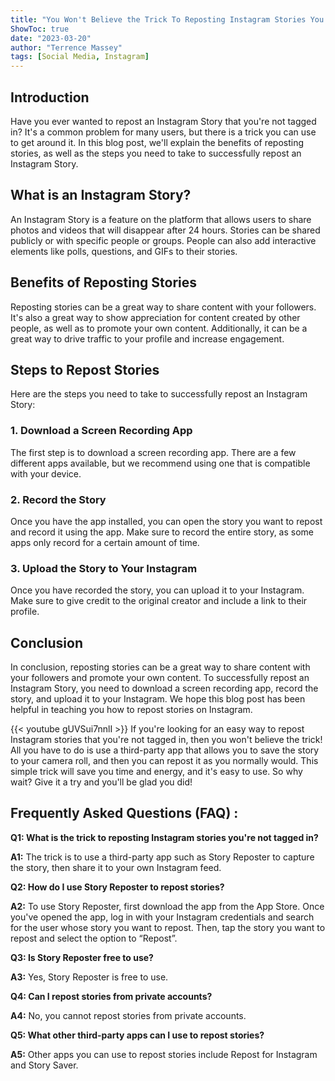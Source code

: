 ```yaml
---
title: "You Won't Believe the Trick To Reposting Instagram Stories You're Not Tagged In!"
ShowToc: true 
date: "2023-03-20"
author: "Terrence Massey" 
tags: [Social Media, Instagram]
---
```

## Introduction

Have you ever wanted to repost an Instagram Story that you're not tagged in? It's a common problem for many users, but there is a trick you can use to get around it. In this blog post, we'll explain the benefits of reposting stories, as well as the steps you need to take to successfully repost an Instagram Story.

## What is an Instagram Story?

An Instagram Story is a feature on the platform that allows users to share photos and videos that will disappear after 24 hours. Stories can be shared publicly or with specific people or groups. People can also add interactive elements like polls, questions, and GIFs to their stories.

## Benefits of Reposting Stories

Reposting stories can be a great way to share content with your followers. It's also a great way to show appreciation for content created by other people, as well as to promote your own content. Additionally, it can be a great way to drive traffic to your profile and increase engagement.

## Steps to Repost Stories

Here are the steps you need to take to successfully repost an Instagram Story:

### 1. Download a Screen Recording App

The first step is to download a screen recording app. There are a few different apps available, but we recommend using one that is compatible with your device.

### 2. Record the Story

Once you have the app installed, you can open the story you want to repost and record it using the app. Make sure to record the entire story, as some apps only record for a certain amount of time.

### 3. Upload the Story to Your Instagram

Once you have recorded the story, you can upload it to your Instagram. Make sure to give credit to the original creator and include a link to their profile.

## Conclusion

In conclusion, reposting stories can be a great way to share content with your followers and promote your own content. To successfully repost an Instagram Story, you need to download a screen recording app, record the story, and upload it to your Instagram. We hope this blog post has been helpful in teaching you how to repost stories on Instagram.

{{< youtube gUVSui7nnlI >}} 
If you're looking for an easy way to repost Instagram stories that you're not tagged in, then you won't believe the trick! All you have to do is use a third-party app that allows you to save the story to your camera roll, and then you can repost it as you normally would. This simple trick will save you time and energy, and it's easy to use. So why wait? Give it a try and you'll be glad you did!

## Frequently Asked Questions (FAQ) :
**Q1: What is the trick to reposting Instagram stories you're not tagged in?**

**A1:** The trick is to use a third-party app such as Story Reposter to capture the story, then share it to your own Instagram feed.

**Q2: How do I use Story Reposter to repost stories?**

**A2:** To use Story Reposter, first download the app from the App Store. Once you've opened the app, log in with your Instagram credentials and search for the user whose story you want to repost. Then, tap the story you want to repost and select the option to “Repost”.

**Q3: Is Story Reposter free to use?**

**A3:** Yes, Story Reposter is free to use.

**Q4: Can I repost stories from private accounts?**

**A4:** No, you cannot repost stories from private accounts.

**Q5: What other third-party apps can I use to repost stories?**

**A5:** Other apps you can use to repost stories include Repost for Instagram and Story Saver.


